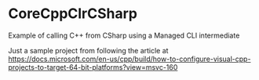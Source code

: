 # CoreCppClrCSharp
Example of calling C++ from CSharp using a Managed CLI intermediate

Just a sample project from following the article at
https://docs.microsoft.com/en-us/cpp/build/how-to-configure-visual-cpp-projects-to-target-64-bit-platforms?view=msvc-160
